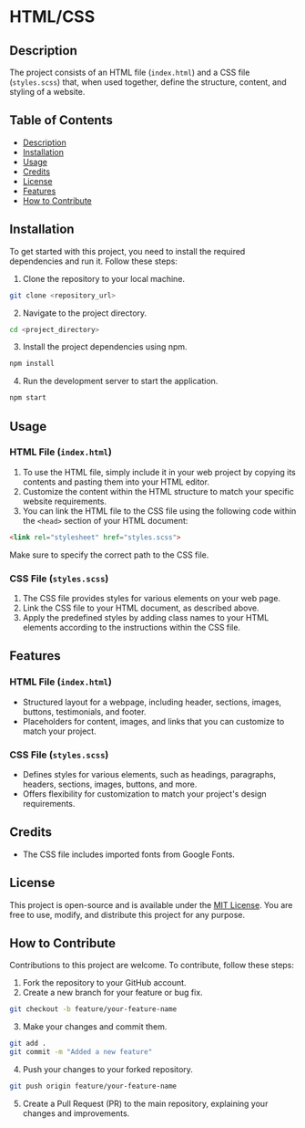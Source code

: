# HTML/CSS

## Description

The project consists of an HTML file (`index.html`) and a CSS file (`styles.scss`) that, when used together, define the structure, content, and styling of a website.

## Table of Contents

- [Description](#description)
- [Installation](#installation)
- [Usage](#usage)
- [Credits](#credits)
- [License](#license)
- [Features](#features)
- [How to Contribute](#how-to-contribute)

## Installation

To get started with this project, you need to install the required dependencies and run it. Follow these steps:

1. Clone the repository to your local machine.

```bash
git clone <repository_url>
```

2. Navigate to the project directory.

```bash
cd <project_directory>
```

3. Install the project dependencies using npm.

```bash
npm install
```

4. Run the development server to start the application.

```bash
npm start
```

## Usage

### HTML File (`index.html`)

1. To use the HTML file, simply include it in your web project by copying its contents and pasting them into your HTML editor.
2. Customize the content within the HTML structure to match your specific website requirements.
3. You can link the HTML file to the CSS file using the following code within the `<head>` section of your HTML document:

```html
<link rel="stylesheet" href="styles.scss">
```
Make sure to specify the correct path to the CSS file.

### CSS File (`styles.scss`)
1. The CSS file provides styles for various elements on your web page.
2. Link the CSS file to your HTML document, as described above.
3. Apply the predefined styles by adding class names to your HTML elements according to the instructions within the CSS file.

## Features

### HTML File (`index.html`)
* Structured layout for a webpage, including header, sections, images, buttons, testimonials, and footer.
* Placeholders for content, images, and links that you can customize to match your project.

### CSS File (`styles.scss`)
* Defines styles for various elements, such as headings, paragraphs, headers, sections, images, buttons, and more.
* Offers flexibility for customization to match your project's design requirements.

## Credits

* The CSS file includes imported fonts from Google Fonts.

## License

This project is open-source and is available under the [MIT License](LICENSE). You are free to use, modify, and distribute this project for any purpose.

## How to Contribute

Contributions to this project are welcome. To contribute, follow these steps:

1. Fork the repository to your GitHub account.
2. Create a new branch for your feature or bug fix.

```bash
git checkout -b feature/your-feature-name
```

3. Make your changes and commit them.

```bash
git add .
git commit -m "Added a new feature"
```

4. Push your changes to your forked repository.

```bash 
git push origin feature/your-feature-name
```

5. Create a Pull Request (PR) to the main repository, explaining your changes and improvements.